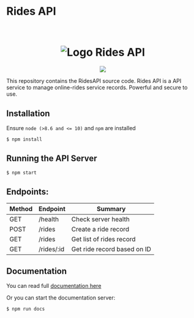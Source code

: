 # Rides API

<h1 align="center">
  <br>
   <img src="https://openclipart.org/image/400px/svg_to_png/323107/ridesapilogo-0.png&disposition=attachment" alt="Logo Rides API" title="Logo Rides API" />
  <br>
</h1>
<p align="center">
<img src="https://img.shields.io/badge/Node-%3E8.6%20and%20%3C%3D%2010-yellow"/>
</p>
<p>This repository contains the RidesAPI source code. Rides API is a API service to manage online-rides service records. Powerful and secure to use.</p>

## Installation

Ensure `node (>8.6 and <= 10)` and `npm` are installed

```sh
$ npm install
```

## Running the API Server

```sh
$ npm start
```

## Endpoints:

| Method | Endpoint   | Summary                     |
| ------ | ---------- | --------------------------- |
| GET    | /health    | Check server health         |
| POST   | /rides     | Create a ride record        |
| GET    | /rides     | Get list of rides record    |
| GET    | /rides/:id | Get ride record based on ID |

## Documentation
You can read full [documentation here](docs/README.md)

Or you can start the documentation server:
```sh
$ npm run docs
```